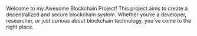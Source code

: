 Welcome to my Awesome Blockchain Project! This project aims to create a decentralized and secure blockchain system. Whether you’re a developer, researcher, or just curious about blockchain technology, you’ve come to the right place.
